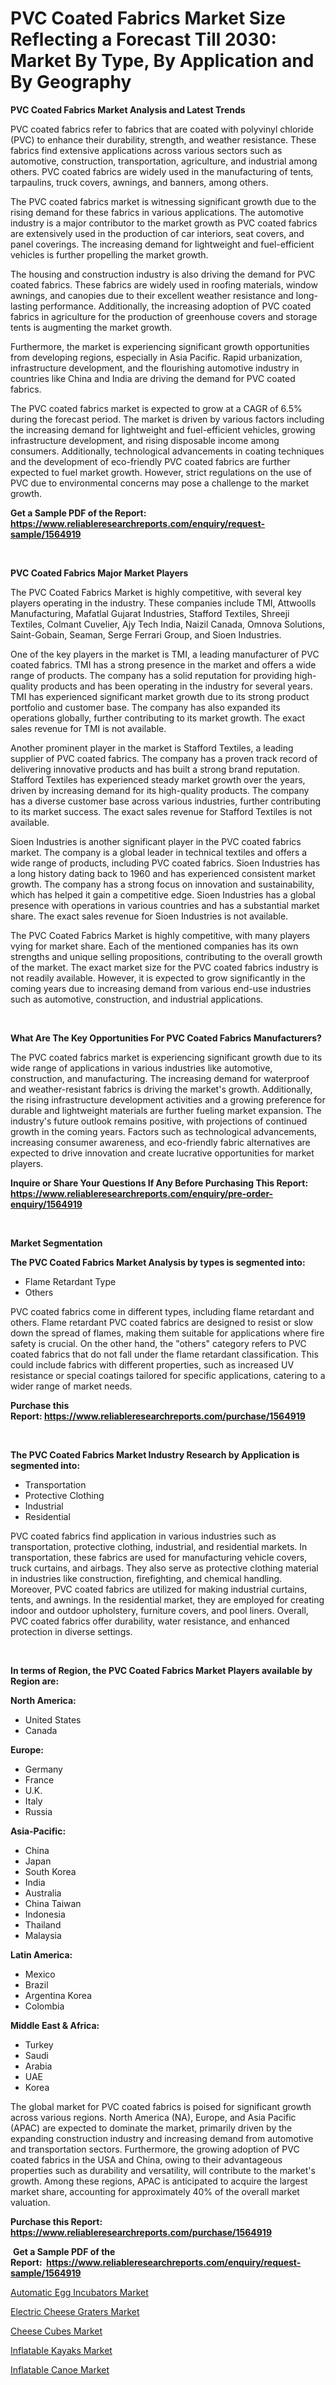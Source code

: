 <p><h1>PVC Coated Fabrics Market Size Reflecting a Forecast Till 2030: Market By Type, By Application and By Geography</h1></p><p><strong>PVC Coated Fabrics Market Analysis and Latest Trends</strong></p>
<p><p>PVC coated fabrics refer to fabrics that are coated with polyvinyl chloride (PVC) to enhance their durability, strength, and weather resistance. These fabrics find extensive applications across various sectors such as automotive, construction, transportation, agriculture, and industrial among others. PVC coated fabrics are widely used in the manufacturing of tents, tarpaulins, truck covers, awnings, and banners, among others.</p><p>The PVC coated fabrics market is witnessing significant growth due to the rising demand for these fabrics in various applications. The automotive industry is a major contributor to the market growth as PVC coated fabrics are extensively used in the production of car interiors, seat covers, and panel coverings. The increasing demand for lightweight and fuel-efficient vehicles is further propelling the market growth.</p><p>The housing and construction industry is also driving the demand for PVC coated fabrics. These fabrics are widely used in roofing materials, window awnings, and canopies due to their excellent weather resistance and long-lasting performance. Additionally, the increasing adoption of PVC coated fabrics in agriculture for the production of greenhouse covers and storage tents is augmenting the market growth.</p><p>Furthermore, the market is experiencing significant growth opportunities from developing regions, especially in Asia Pacific. Rapid urbanization, infrastructure development, and the flourishing automotive industry in countries like China and India are driving the demand for PVC coated fabrics.</p><p>The PVC coated fabrics market is expected to grow at a CAGR of 6.5% during the forecast period. The market is driven by various factors including the increasing demand for lightweight and fuel-efficient vehicles, growing infrastructure development, and rising disposable income among consumers. Additionally, technological advancements in coating techniques and the development of eco-friendly PVC coated fabrics are further expected to fuel market growth. However, strict regulations on the use of PVC due to environmental concerns may pose a challenge to the market growth.</p></p>
<p><strong>Get a Sample PDF of the Report:&nbsp; <a href="https://www.reliableresearchreports.com/enquiry/request-sample/1564919">https://www.reliableresearchreports.com/enquiry/request-sample/1564919</a></strong></p>
<p>&nbsp;</p>
<p><strong>PVC Coated Fabrics Major Market Players</strong></p>
<p><p>The PVC Coated Fabrics Market is highly competitive, with several key players operating in the industry. These companies include TMI, Attwoolls Manufacturing, Mafatlal Gujarat Industries, Stafford Textiles, Shreeji Textiles, Colmant Cuvelier, Ajy Tech India, Naizil Canada, Omnova Solutions, Saint-Gobain, Seaman, Serge Ferrari Group, and Sioen Industries. </p><p>One of the key players in the market is TMI, a leading manufacturer of PVC coated fabrics. TMI has a strong presence in the market and offers a wide range of products. The company has a solid reputation for providing high-quality products and has been operating in the industry for several years. TMI has experienced significant market growth due to its strong product portfolio and customer base. The company has also expanded its operations globally, further contributing to its market growth. The exact sales revenue for TMI is not available.</p><p>Another prominent player in the market is Stafford Textiles, a leading supplier of PVC coated fabrics. The company has a proven track record of delivering innovative products and has built a strong brand reputation. Stafford Textiles has experienced steady market growth over the years, driven by increasing demand for its high-quality products. The company has a diverse customer base across various industries, further contributing to its market success. The exact sales revenue for Stafford Textiles is not available.</p><p>Sioen Industries is another significant player in the PVC coated fabrics market. The company is a global leader in technical textiles and offers a wide range of products, including PVC coated fabrics. Sioen Industries has a long history dating back to 1960 and has experienced consistent market growth. The company has a strong focus on innovation and sustainability, which has helped it gain a competitive edge. Sioen Industries has a global presence with operations in various countries and has a substantial market share. The exact sales revenue for Sioen Industries is not available.</p><p>The PVC Coated Fabrics Market is highly competitive, with many players vying for market share. Each of the mentioned companies has its own strengths and unique selling propositions, contributing to the overall growth of the market. The exact market size for the PVC coated fabrics industry is not readily available. However, it is expected to grow significantly in the coming years due to increasing demand from various end-use industries such as automotive, construction, and industrial applications.</p></p>
<p>&nbsp;</p>
<p><strong>What Are The Key Opportunities For PVC Coated Fabrics Manufacturers?</strong></p>
<p><p>The PVC coated fabrics market is experiencing significant growth due to its wide range of applications in various industries like automotive, construction, and manufacturing. The increasing demand for waterproof and weather-resistant fabrics is driving the market's growth. Additionally, the rising infrastructure development activities and a growing preference for durable and lightweight materials are further fueling market expansion. The industry's future outlook remains positive, with projections of continued growth in the coming years. Factors such as technological advancements, increasing consumer awareness, and eco-friendly fabric alternatives are expected to drive innovation and create lucrative opportunities for market players.</p></p>
<p><strong>Inquire or Share Your Questions If Any Before Purchasing This Report: <a href="https://www.reliableresearchreports.com/enquiry/pre-order-enquiry/1564919">https://www.reliableresearchreports.com/enquiry/pre-order-enquiry/1564919</a></strong></p>
<p>&nbsp;</p>
<p><strong>Market Segmentation</strong></p>
<p><strong>The PVC Coated Fabrics Market Analysis by types is segmented into:</strong></p>
<p><ul><li>Flame Retardant Type</li><li>Others</li></ul></p>
<p><p>PVC coated fabrics come in different types, including flame retardant and others. Flame retardant PVC coated fabrics are designed to resist or slow down the spread of flames, making them suitable for applications where fire safety is crucial. On the other hand, the "others" category refers to PVC coated fabrics that do not fall under the flame retardant classification. This could include fabrics with different properties, such as increased UV resistance or special coatings tailored for specific applications, catering to a wider range of market needs.</p></p>
<p><strong>Purchase this Report:&nbsp;<a href="https://www.reliableresearchreports.com/purchase/1564919">https://www.reliableresearchreports.com/purchase/1564919</a></strong></p>
<p>&nbsp;</p>
<p><strong>The PVC Coated Fabrics Market Industry Research by Application is segmented into:</strong></p>
<p><ul><li>Transportation</li><li>Protective Clothing</li><li>Industrial</li><li>Residential</li></ul></p>
<p><p>PVC coated fabrics find application in various industries such as transportation, protective clothing, industrial, and residential markets. In transportation, these fabrics are used for manufacturing vehicle covers, truck curtains, and airbags. They also serve as protective clothing material in industries like construction, firefighting, and chemical handling. Moreover, PVC coated fabrics are utilized for making industrial curtains, tents, and awnings. In the residential market, they are employed for creating indoor and outdoor upholstery, furniture covers, and pool liners. Overall, PVC coated fabrics offer durability, water resistance, and enhanced protection in diverse settings.</p></p>
<p>&nbsp;</p>
<p><strong>In terms of Region, the PVC Coated Fabrics Market Players available by Region are:</strong></p>
<p>
    <p> <strong> North America: </strong>
        <ul>
            <li>United States</li>
            <li>Canada</li>
        </ul>
        </p> 
    <p> <strong> Europe: </strong>
        <ul>
            <li>Germany</li>
            <li>France</li>
            <li>U.K.</li>
            <li>Italy</li>
            <li>Russia</li>
        </ul>
        </p> 
    <p> <strong> Asia-Pacific: </strong>
        <ul>
            <li>China</li>
            <li>Japan</li>
            <li>South Korea</li>
            <li>India</li>
            <li>Australia</li>
            <li>China Taiwan</li>
            <li>Indonesia</li>
            <li>Thailand</li>
            <li>Malaysia</li>
        </ul>
        </p> 
    <p> <strong> Latin America: </strong>
        <ul>
            <li>Mexico</li>
            <li>Brazil</li>
            <li>Argentina Korea</li>
            <li>Colombia</li>
        </ul>
        </p> 
    <p> <strong> Middle East & Africa: </strong>
        <ul>
            <li>Turkey</li>
            <li>Saudi</li>
            <li>Arabia</li>
            <li>UAE</li>
            <li>Korea</li>
        </ul>
    </p>
    </p>
<p><p>The global market for PVC coated fabrics is poised for significant growth across various regions. North America (NA), Europe, and Asia Pacific (APAC) are expected to dominate the market, primarily driven by the expanding construction industry and increasing demand from automotive and transportation sectors. Furthermore, the growing adoption of PVC coated fabrics in the USA and China, owing to their advantageous properties such as durability and versatility, will contribute to the market's growth. Among these regions, APAC is anticipated to acquire the largest market share, accounting for approximately 40% of the overall market valuation.</p></p>
<p><strong>Purchase this Report: <a href="https://www.reliableresearchreports.com/purchase/1564919">https://www.reliableresearchreports.com/purchase/1564919</a></strong></p>
<p>&nbsp;<strong>Get a Sample PDF of the Report:&nbsp;&nbsp;<a href="https://www.reliableresearchreports.com/enquiry/request-sample/1564919">https://www.reliableresearchreports.com/enquiry/request-sample/1564919</a></strong></p>
<p><strong></strong></p>
<p><p><a href="https://medium.com/@marcellakin2023/automatic-egg-incubators-market-comprehensive-assessment-by-type-application-and-geography-d9246b46d4a1">Automatic Egg Incubators Market</a></p><p><a href="https://medium.com/@dessiefadel/electric-cheese-graters-market-competitive-analysis-market-trends-and-forecast-to-2030-3c1ae037f3ec">Electric Cheese Graters Market</a></p><p><a href="https://medium.com/@lottiejerde6456/cheese-cubes-market-the-key-to-successful-business-strategy-forecast-till-2030-d472864c320a">Cheese Cubes Market</a></p><p><a href="https://medium.com/@jamesday5g/analyzing-inflatable-kayaks-market-global-industry-perspective-and-forecast-2023-to-2030-fd53ee5ca56a">Inflatable Kayaks Market</a></p><p><a href="https://medium.com/@raymondgray765/inflatable-canoe-market-size-market-outlook-and-market-forecast-2023-to-2030-3db110f36d75">Inflatable Canoe Market</a></p></p>